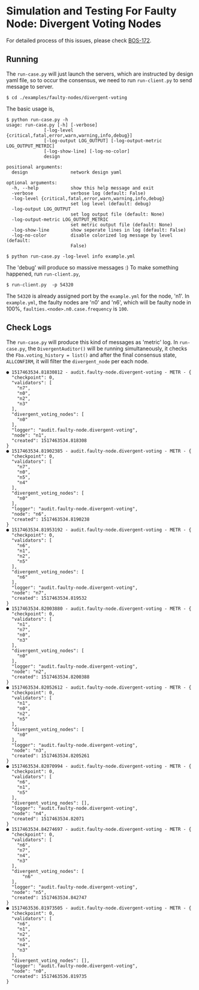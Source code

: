 # Simulation and Testing For Faulty Node: Divergent Voting Nodes

For detailed process of this issues, please check [BOS-172](https://blockchainos.atlassian.net/browse/BOS-172).

## Running

The `run-case.py` will just launch the servers, which are instructed by design yaml file, so to occur the consensus, we need to run `run-client.py` to send message to server.

```
$ cd ./examples/faulty-nodes/divergent-voting
```

The basic usage is,
```
$ python run-case.py -h
usage: run-case.py [-h] [-verbose]
              [-log-level {critical,fatal,error,warn,warning,info,debug}]
              [-log-output LOG_OUTPUT] [-log-output-metric LOG_OUTPUT_METRIC]
              [-log-show-line] [-log-no-color]
              design

positional arguments:
  design                network design yaml

optional arguments:
  -h, --help            show this help message and exit
  -verbose              verbose log (default: False)
  -log-level {critical,fatal,error,warn,warning,info,debug}
                        set log level (default: debug)
  -log-output LOG_OUTPUT
                        set log output file (default: None)
  -log-output-metric LOG_OUTPUT_METRIC
                        set metric output file (default: None)
  -log-show-line        show seperate lines in log (default: False)
  -log-no-color         disable colorized log message by level (default:
                        False)
```

```
$ python run-case.py -log-level info example.yml
```

The 'debug' will produce so massive messages :) To make something happened, run `run-client.py`,

```
$ run-client.py  -p 54320
```

The `54320` is already assigned port by the `example.yml` for the node, 'n1'. In `example.yml`, the faulty nodes are 'n0' and 'n6', which will be faulty node in 100%, `faulties.<node>.n0.case.frequency` is `100`.

## Check Logs

The `run-case.py` will produce this kind of messages as 'metric' log. In `run-case.py`, the `DivergentAuditor()` will be running simultaneously, it checks the `Fba.voting_history = list()` and after the final consensus state, `ALLCONFIRM`, it will filter the `divergent_node` per each node.

```
● 1517463534.81830812 - audit.faulty-node.divergent-voting - METR - {
  "checkpoint": 0,
  "validators": [
    "n7",
    "n0",
    "n2",
    "n3"
  ],
  "divergent_voting_nodes": [
    "n0"
  ],
  "logger": "audit.faulty-node.divergent-voting",
  "node": "n1",
  "created": 1517463534.818308
}
● 1517463534.81902385 - audit.faulty-node.divergent-voting - METR - {
  "checkpoint": 0,
  "validators": [
    "n7",
    "n0",
    "n5",
    "n4"
  ],
  "divergent_voting_nodes": [
    "n0"
  ],
  "logger": "audit.faulty-node.divergent-voting",
  "node": "n6",
  "created": 1517463534.8190238
}
● 1517463534.81953192 - audit.faulty-node.divergent-voting - METR - {
  "checkpoint": 0,
  "validators": [
    "n6",
    "n1",
    "n2",
    "n5"
  ],
  "divergent_voting_nodes": [
    "n6"
  ],
  "logger": "audit.faulty-node.divergent-voting",
  "node": "n7",
  "created": 1517463534.819532
}
● 1517463534.82003880 - audit.faulty-node.divergent-voting - METR - {
  "checkpoint": 0,
  "validators": [
    "n1",
    "n7",
    "n0",
    "n3"
  ],
  "divergent_voting_nodes": [
    "n0"
  ],
  "logger": "audit.faulty-node.divergent-voting",
  "node": "n2",
  "created": 1517463534.8200388
}
● 1517463534.82052612 - audit.faulty-node.divergent-voting - METR - {
  "checkpoint": 0,
  "validators": [
    "n1",
    "n0",
    "n2",
    "n5"
  ],
  "divergent_voting_nodes": [
    "n0"
  ],
  "logger": "audit.faulty-node.divergent-voting",
  "node": "n3",
  "created": 1517463534.8205261
}
● 1517463534.82070994 - audit.faulty-node.divergent-voting - METR - {
  "checkpoint": 0,
  "validators": [
    "n6",
    "n1",
    "n5"
  ],
  "divergent_voting_nodes": [],
  "logger": "audit.faulty-node.divergent-voting",
  "node": "n4",
  "created": 1517463534.82071
}
● 1517463534.84274697 - audit.faulty-node.divergent-voting - METR - {
  "checkpoint": 0,
  "validators": [
    "n6",
    "n7",
    "n4",
    "n3"
  ],
  "divergent_voting_nodes": [
      "n6"
  ],
  "logger": "audit.faulty-node.divergent-voting",
  "node": "n5",
  "created": 1517463534.842747
}
● 1517463536.81973505 - audit.faulty-node.divergent-voting - METR - {
  "checkpoint": 0,
  "validators": [
    "n6",
    "n1",
    "n2",
    "n5",
    "n4",
    "n3"
  ],
  "divergent_voting_nodes": [],
  "logger": "audit.faulty-node.divergent-voting",
  "node": "n0",
  "created": 1517463536.819735
}
```

